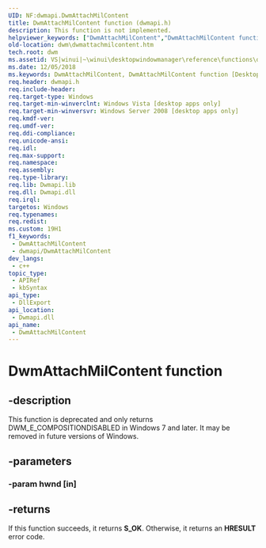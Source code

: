 ```yaml
---
UID: NF:dwmapi.DwmAttachMilContent
title: DwmAttachMilContent function (dwmapi.h)
description: This function is not implemented.
helpviewer_keywords: ["DwmAttachMilContent","DwmAttachMilContent function [Desktop Window Manager]","_udwm_dwmattachmilcontent","_udwm_dwmattachmilcontent_cpp","dwm.dwmattachmilcontent","dwmapi/DwmAttachMilContent","winui._udwm_dwmattachmilcontent"]
old-location: dwm\dwmattachmilcontent.htm
tech.root: dwm
ms.assetid: VS|winui|~\winui\desktopwindowmanager\reference\functions\dwmattachmilcontent.htm
ms.date: 12/05/2018
ms.keywords: DwmAttachMilContent, DwmAttachMilContent function [Desktop Window Manager], _udwm_dwmattachmilcontent, _udwm_dwmattachmilcontent_cpp, dwm.dwmattachmilcontent, dwmapi/DwmAttachMilContent, winui._udwm_dwmattachmilcontent
req.header: dwmapi.h
req.include-header: 
req.target-type: Windows
req.target-min-winverclnt: Windows Vista [desktop apps only]
req.target-min-winversvr: Windows Server 2008 [desktop apps only]
req.kmdf-ver: 
req.umdf-ver: 
req.ddi-compliance: 
req.unicode-ansi: 
req.idl: 
req.max-support: 
req.namespace: 
req.assembly: 
req.type-library: 
req.lib: Dwmapi.lib
req.dll: Dwmapi.dll
req.irql: 
targetos: Windows
req.typenames: 
req.redist: 
ms.custom: 19H1
f1_keywords:
 - DwmAttachMilContent
 - dwmapi/DwmAttachMilContent
dev_langs:
 - c++
topic_type:
 - APIRef
 - kbSyntax
api_type:
 - DllExport
api_location:
 - Dwmapi.dll
api_name:
 - DwmAttachMilContent
---
```


# DwmAttachMilContent function


## -description

This function is deprecated and only returns DWM_E_COMPOSITIONDISABLED in Windows 7 and later. It may be removed in future versions of Windows.

## -parameters

### -param hwnd [in]

## -returns

If this function succeeds, it returns <b>S_OK</b>. Otherwise, it returns an <b>HRESULT</b> error code.

